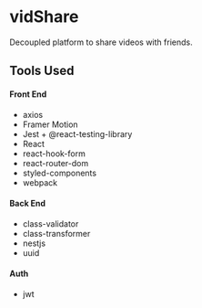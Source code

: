 # vidShare

Decoupled platform to share videos with friends.

## Tools Used

#### Front End

- axios
- Framer Motion
- Jest + @react-testing-library
- React
- react-hook-form
- react-router-dom
- styled-components
- webpack

#### Back End

- class-validator
- class-transformer
- nestjs
- uuid

#### Auth

- jwt
